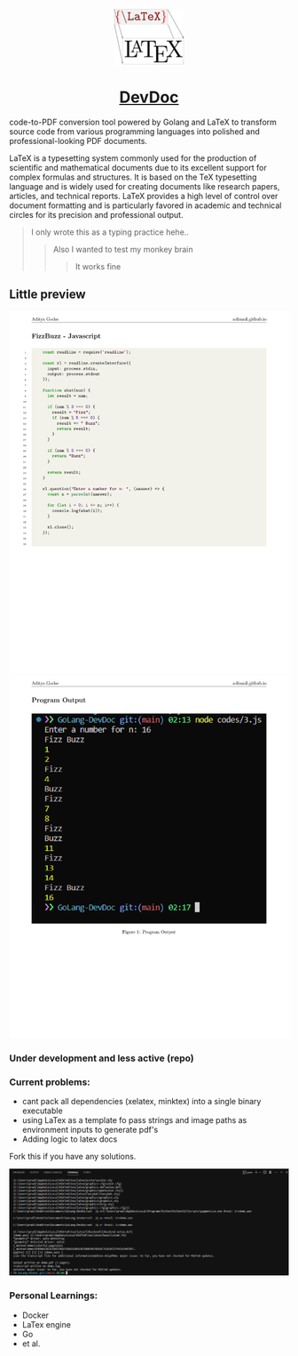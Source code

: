<p align="center">
  <a href="https://adimail.github.io/">
    <picture>
      <img src="assets\logo.png" height="100">
    </picture>
    <h1 align="center">DevDoc</h1>
  </a>
</p>

code-to-PDF conversion tool powered by Golang and LaTeX to transform source code from various programming languages into polished and professional-looking PDF documents.

LaTeX is a typesetting system commonly used for the production of scientific and mathematical documents due to its excellent support for complex formulas and structures. It is based on the TeX typesetting language and is widely used for creating documents like research papers, articles, and technical reports. LaTeX provides a high level of control over document formatting and is particularly favored in academic and technical circles for its precision and professional output.

> I only wrote this as a typing practice hehe..
>
> > Also I wanted to test my monkey brain
> >
> > > It works fine

## Little preview

![Preview](assets\pg1.jpg)
![Preview](assets\pg2.jpg)

### Under development and less active (repo)

### Current problems:

- cant pack all dependencies (xelatex, minktex) into a single binary executable
- using LaTex as a template fo pass strings and image paths as environment inputs to generate pdf's
- Adding logic to latex docs

Fork this if you have any solutions.

![xelatex](assets\devDoc.png)

### Personal Learnings:

- Docker
- LaTex engine
- Go
- et al.
